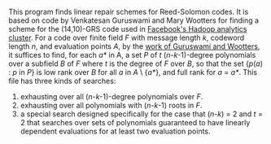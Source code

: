 This program finds linear repair schemes for Reed-Solomon codes. It is based on
code by Venkatesan Guruswami and Mary Wootters for finding a scheme for the
(14,10)-GRS code used in [Facebook's Hadoop analytics
cluster](https://github.com/facebookarchive/hadoop-20/tree/master/src/contrib/raid/src/java/org/apache/hadoop/raid).
For a code over finite field *F* with message length *k*, codeword length *n*,
and evaluation points *A*, by the [work of Guruswami and
Wootters](https://arxiv.org/abs/1509.04764v2), it suffices to find, for each
*a\** in A, a set *P* of *t* (*n*-*k*-1)-degree polynomials over a subfield *B*
of *F* where *t* is the degree of *F* over *B*, so that the set {*p*(*a*) : *p*
in *P*} is low rank over *B* for all *a* in *A* \ {*a\**}, and full rank for
*a* = *a\**. This file has three kinds of searches:
  1) exhausting over all (*n*-*k*-1)-degree polynomials over *F*.
  2) exhausting over all polynomials with (*n*-*k*-1) roots in *F*.
  3) a special search designed specifically for the case that (*n*-*k*) = 2 and
     *t* = 2 that searches over sets of polynomials guaranteed to have linearly
     dependent evaluations for at least two evaluation points.
